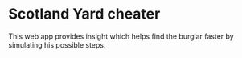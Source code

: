 # Scotland Yard cheater

This web app provides insight which helps find the burglar faster by simulating his possible steps.